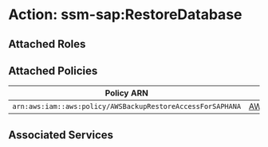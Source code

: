 # Action: ssm-sap:RestoreDatabase

## Attached Roles

## Attached Policies

| Policy ARN | Policy Name |
|------------|-------------|
| `arn:aws:iam::aws:policy/AWSBackupRestoreAccessForSAPHANA` | [AWSBackupRestoreAccessForSAPHANA](../policies.md#awsbackuprestoreaccessforsaphana) |

## Associated Services

